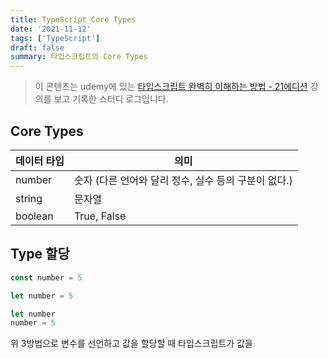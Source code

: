 ```yaml
---
title: TypeScript_Core Types
date: '2021-11-12'
tags: ['TypeScript']
draft: false
summary: 타입스크립트의 Core Types
---
```


> 이 콘텐츠는 udemy에 있는 [타입스크립트 완벽히 이해하는 방법 - 21에디션](https://www.udemy.com/course/best-typescript-21/) 강의를 보고 기록한 스터디 로그입니다.

## Core Types

| 데이터 타입 | 의미                                                 |
| ----------- | ---------------------------------------------------- |
| number      | 숫자 (다른 언어와 달리 정수, 실수 등의 구분이 없다.) |
| string      | 문자열                                               |
| boolean     | True, False                                          |

## Type 할당

```ts
const number = 5

let number = 5

let number
number = 5
```

위 3방법으로 변수를 선언하고 값을 할당할 때 타입스크립트가 값을

